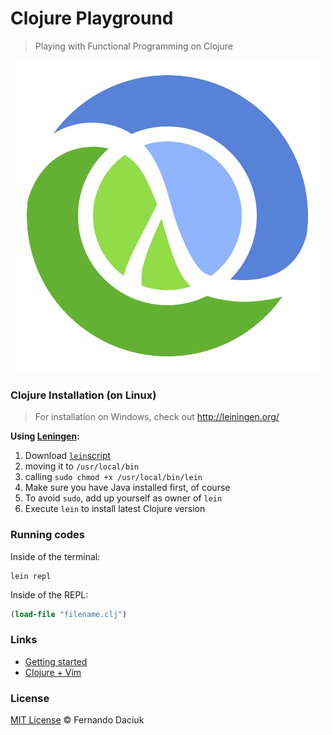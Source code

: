 # Clojure Playground

> Playing with Functional Programming on Clojure

<p align="center">
  <img src="clojure-logo.png">
</p>

### Clojure Installation (on Linux)

> For installation on Windows, check out http://leiningen.org/

**Using [Leningen](http://leiningen.org/):**

1. Download [`lein`script](https://raw.github.com/technomancy/leiningen/stable/bin/lein)
2. moving it to `/usr/local/bin`
3. calling `sudo chmod +x /usr/local/bin/lein`
4. Make sure you have Java installed first, of course
5. To avoid `sudo`, add up yourself as owner of `lein`
6. Execute `lein` to install latest Clojure version

### Running codes

Inside of the terminal:

```console
lein repl
```

Inside of the REPL:

```clj
(load-file "filename.clj")
```

### Links

- [Getting started](http://java.ociweb.com/mark/clojure/article.html)
- [Clojure + Vim](http://neo.com/2014/02/25/getting-started-with-clojure-in-vim/)

### License

[MIT License](https://github.com/fdaciuk/licenses/blob/master/MIT-LICENSE.md) &copy; Fernando Daciuk
